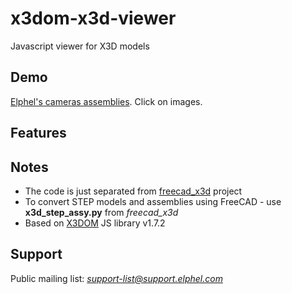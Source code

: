 # x3dom-x3d-viewer
Javascript viewer for X3D models

## Demo
[Elphel's cameras assemblies](https://wiki.elphel.com/wiki/Elphel_camera_assemblies). Click on images.

## Features

## Notes
* The code is just separated from [freecad_x3d](https://git.elphel.com/Elphel/freecad_x3d) project
* To convert STEP models and assemblies using FreeCAD - use **x3d_step_assy.py** from *freecad_x3d*
* Based on [X3DOM](https://www.x3dom.org/) JS library v1.7.2

## Support
Public mailing list: *support-list@support.elphel.com*